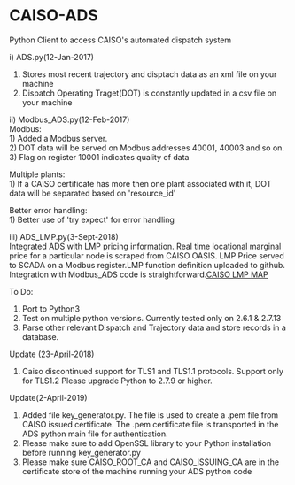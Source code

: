 # CAISO-ADS
Python Client to access CAISO's automated dispatch system

i) ADS.py(12-Jan-2017)<br />
  1) Stores most recent trajectory and disptach data as an xml file on your machine<br />
  2) Dispatch Operating Traget(DOT) is constantly updated in a csv file on your machine<br />


ii) Modbus_ADS.py(12-Feb-2017)<br />
  Modbus:<br />
    1) Added a Modbus server.<br />
    2) DOT data will be served on Modbus addresses 40001, 40003 and so on.<br /> 
    3) Flag on register 10001 indicates quality of data<br />

  Multiple plants:<br />
    1) If a CAISO certificate has more then one plant associated with it, DOT data will be separated based on 'resource_id' <br />
  
  Better error handling:<br />
    1) Better use of 'try expect' for error handling<br />
    
 iii) ADS_LMP.py(3-Sept-2018)<br />
  Integrated ADS with LMP pricing information. Real time locational marginal price for a particular node is scraped from CAISO OASIS. LMP Price served to SCADA on a Modbus register.LMP function definition uploaded to github. Integration with Modbus_ADS code is straightforward.[CAISO LMP MAP](http://www.caiso.com/PriceMap/Pages/default.aspx)<br /> 


To Do:<br />
 1) Port to Python3<br />
 2) Test on multiple python versions. Currently tested only on 2.6.1 & 2.7.13<br />
 3) Parse other relevant Dispatch and Trajectory data and store records in a database.<br />  
 
 
 Update (23-April-2018)
 1) Caiso discontinued support for TLS1 and TLS1.1 protocols. Support only for TLS1.2 Please upgrade Python to 2.7.9 or higher.

 Update(2-April-2019)<br/>
 1) Added file key_generator.py.  The file is used to create a .pem file from CAISO issued certificate. The .pem certificate file is transported in the ADS python main file for authentication. <br />
 2) Please make sure to add OpenSSL library to your Python installation before running key_generator.py <br />
 3) Please make sure CAISO_ROOT_CA and CAISO_ISSUING_CA are in the certificate store of the machine running your ADS python code
 
